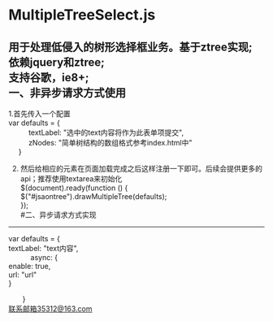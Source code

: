 # MultipleTreeSelect.js

用于处理低侵入的树形选择框业务。基于ztree实现;<br>
依赖jquery和ztree;<br>
支持谷歌，ie8+;<br>
一、非异步请求方式使用
-------
1.首先传入一个配置<br>
 var defaults = {<br>
            textLabel: "选中的text内容将作为此表单项提交",<br>
            zNodes: "简单树结构的数组格式参考index.html中"<br>
       }<br>
														
2. 然后给相应的元素在页面加载完成之后这样注册一下即可。后续会提供更多的api；推荐使用textarea来初始化<br>
 $(document).ready(function () {<br>
            $("#jsaontree").drawMultipleTree(defaults);<br>
 });<br>
 #二、异步请求方式实现
 -------
   var defaults = {<br>
            textLabel: "text内容",<br>
            async: {<br>
                    enable: true,<br>
                    url: "url"<br>
                }<br>
	    
        }<br>
联系邮箱35312@163.com
